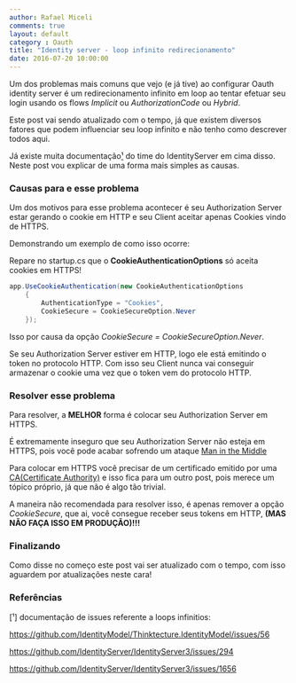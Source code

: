 ```yaml
---
author: Rafael Miceli
comments: true
layout: default 
category : Oauth
title: "Identity server - loop infinito redirecionamento" 
date: 2016-07-20 10:00:00
---
```


Um dos problemas mais comuns que vejo (e já tive) ao configurar Oauth identity server é um redirecionamento infinito em loop ao tentar efetuar seu login usando os flows _Implicit_ ou _AuthorizationCode_ ou _Hybrid_.

Este post vai sendo atualizado com o tempo, já que existem diversos fatores que podem influenciar seu loop infinito e não tenho como descrever todos aqui. 

Já existe muita documentação[¹]() do time do IdentityServer em cima disso. Neste post vou explicar de uma forma mais simples as causas.

### Causas para e esse problema

Um dos motivos para esse problema acontecer é seu Authorization Server estar gerando o cookie em HTTP e seu Client aceitar apenas Cookies vindo de HTTPS. 

Demonstrando um exemplo de como isso ocorre:

Repare no startup.cs que o __CookieAuthenticationOptions__ só aceita cookies em HTTPS! 

```csharp
app.UseCookieAuthentication(new CookieAuthenticationOptions
    {  
        AuthenticationType = "Cookies", 
        CookieSecure = CookieSecureOption.Never
    });
```

Isso por causa da opção _CookieSecure = CookieSecureOption.Never_. 

Se seu Authorization Server estiver em HTTP, logo ele está emitindo o token no protocolo HTTP. Com isso seu Client nunca vai conseguir armazenar o cookie uma vez que o token vem do protocolo HTTP.

### Resolver esse problema

Para resolver, a __MELHOR__ forma é colocar seu Authorization Server em HTTPS.

É extremamente inseguro que seu Authorization Server não esteja em HTTPS, pois você pode acabar sofrendo um ataque [Man in the Middle](https://en.wikipedia.org/wiki/Man-in-the-middle_attack)

Para colocar em HTTPS você precisar de um certificado emitido por uma [CA(Certificate Authority)](https://en.wikipedia.org/wiki/Certificate_authority) e isso fica para um outro post, pois merece um tópico próprio, já que não é algo tão trivial.

A maneira não recomendada para resolver isso, é apenas remover a opção _CookieSecure_, que ai, você consegue receber seus tokens em HTTP, __(MAS NÃO FAÇA ISSO EM PRODUÇÃO)!!!__

### Finalizando

Como disse no começo este post vai ser atualizado com o tempo, com isso aguardem por atualizações neste cara! 

### Referências

[¹] documentação de issues referente a loops infinitios: 

https://github.com/IdentityModel/Thinktecture.IdentityModel/issues/56

https://github.com/IdentityServer/IdentityServer3/issues/294

https://github.com/IdentityServer/IdentityServer3/issues/1656